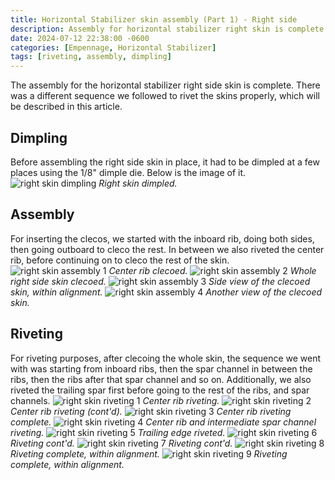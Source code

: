 ```yaml
---
title: Horizontal Stabilizer skin assembly (Part 1) - Right side
description: Assembly for horizontal stabilizer right skin is complete.
date: 2024-07-12 22:38:00 -0600
categories: [Empennage, Horizontal Stabilizer]
tags: [riveting, assembly, dimpling]
---
```


The assembly for the horizontal stabilizer right side skin is complete. There was a different sequence we followed to rivet the skins properly, which will be described in this article.

## Dimpling
Before assembling the right side skin in place, it had to be dimpled at a few places using the 1/8" dimple die. Below is the image of it.
![right skin dimpling](/assets/img/posts/empennage/horizontal_stabilizer/right-skin-dimple-1.jpg)
_Right skin dimpled._

## Assembly
For inserting the clecos, we started with the inboard rib, doing both sides, then going outboard to cleco the rest. In between we also riveted the center rib, before continuing on to cleco the rest of the skin.
![right skin assembly 1](/assets/img/posts/empennage/horizontal_stabilizer/right-skin-assembly-1.jpg)
_Center rib clecoed._
![right skin assembly 2](/assets/img/posts/empennage/horizontal_stabilizer/right-skin-assembly-2.jpg)
_Whole right side skin clecoed._
![right skin assembly 3](/assets/img/posts/empennage/horizontal_stabilizer/right-skin-assembly-3.jpg)
_Side view of the clecoed skin, within alignment._
![right skin assembly 4](/assets/img/posts/empennage/horizontal_stabilizer/right-skin-assembly-4.jpg)
_Another view of the clecoed skin._

## Riveting
For riveting purposes, after clecoing the whole skin, the sequence we went with was starting from inboard ribs, then the spar channel in between the ribs, then the ribs after that spar channel and so on. Additionally, we also riveted the trailing spar first before going to the rest of the ribs, and spar channels.
![right skin riveting 1](/assets/img/posts/empennage/horizontal_stabilizer/right-skin-riveting-1.jpg)
_Center rib riveting._
![right skin riveting 2](/assets/img/posts/empennage/horizontal_stabilizer/right-skin-riveting-2.jpg)
_Center rib riveting (cont'd)._
![right skin riveting 3](/assets/img/posts/empennage/horizontal_stabilizer/right-skin-riveting-3.jpg)
_Center rib riveting complete._
![right skin riveting 4](/assets/img/posts/empennage/horizontal_stabilizer/right-skin-riveting-4.jpg)
_Center rib and intermediate spar channel riveting._
![right skin riveting 5](/assets/img/posts/empennage/horizontal_stabilizer/right-skin-riveting-5.jpg)
_Trailing edge riveted._
![right skin riveting 6](/assets/img/posts/empennage/horizontal_stabilizer/right-skin-riveting-6.jpg)
_Riveting cont'd._
![right skin riveting 7](/assets/img/posts/empennage/horizontal_stabilizer/right-skin-riveting-7.jpg)
_Riveting cont'd._
![right skin riveting 8](/assets/img/posts/empennage/horizontal_stabilizer/right-skin-riveting-8.jpg)
_Riveting complete, within alignment._
![right skin riveting 9](/assets/img/posts/empennage/horizontal_stabilizer/right-skin-riveting-9.jpg)
_Riveting complete, within alignment._

